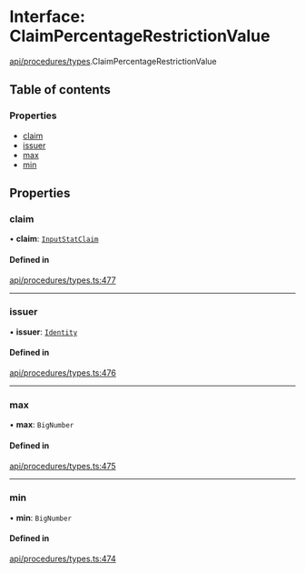 # Interface: ClaimPercentageRestrictionValue

[api/procedures/types](../wiki/api.procedures.types).ClaimPercentageRestrictionValue

## Table of contents

### Properties

- [claim](../wiki/api.procedures.types.ClaimPercentageRestrictionValue#claim)
- [issuer](../wiki/api.procedures.types.ClaimPercentageRestrictionValue#issuer)
- [max](../wiki/api.procedures.types.ClaimPercentageRestrictionValue#max)
- [min](../wiki/api.procedures.types.ClaimPercentageRestrictionValue#min)

## Properties

### claim

• **claim**: [`InputStatClaim`](../wiki/api.entities.types#inputstatclaim)

#### Defined in

[api/procedures/types.ts:477](https://github.com/PolymeshAssociation/polymesh-sdk/blob/9a8715021/src/api/procedures/types.ts#L477)

___

### issuer

• **issuer**: [`Identity`](../wiki/api.entities.Identity.Identity)

#### Defined in

[api/procedures/types.ts:476](https://github.com/PolymeshAssociation/polymesh-sdk/blob/9a8715021/src/api/procedures/types.ts#L476)

___

### max

• **max**: `BigNumber`

#### Defined in

[api/procedures/types.ts:475](https://github.com/PolymeshAssociation/polymesh-sdk/blob/9a8715021/src/api/procedures/types.ts#L475)

___

### min

• **min**: `BigNumber`

#### Defined in

[api/procedures/types.ts:474](https://github.com/PolymeshAssociation/polymesh-sdk/blob/9a8715021/src/api/procedures/types.ts#L474)
